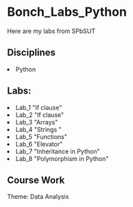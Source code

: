# Bonch_Labs_Python
Here are my labs from SPbSUT
<h2>Disciplines</h2>
<li>Python
<h2>Labs:</h2>
<li>Lab_1 "If clause"
<li>Lab_2 "If clause"
<li>Lab_3 "Arrays"
<li>Lab_4 "Strings  "
<li>Lab_5 "Functions"
<li>Lab_6 "Elevator"
<li>Lab_7 "Inheritance in Python"
<li>Lab_8 "Polymorphism in Python"
<h2>Course Work</h2>
Theme: Data Analysis

